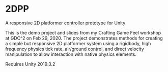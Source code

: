 # 2DPP
A responsive 2D platformer controller prototype for Unity

This is the demo project and slides from my Crafting Game Feel workshop at GDC^2 on Feb 29, 2020. The project demonstrates methods for creating a simple but responsive 2D platformer system using a rigidbody, high frequency physics tick rate, air/ground control, and direct velocity manipulation to allow interaction with native physics elements.

Requires Unity 2019.3.2
